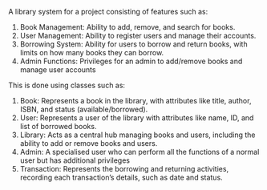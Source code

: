 A library system for a project consisting of features such as:
1. Book Management: Ability to add, remove, and search for books.
2. User Management: Ability to register users and manage their accounts.
3. Borrowing System: Ability for users to borrow and return books, with limits on how many books they can borrow.
4. Admin Functions: Privileges for an admin to add/remove books and manage user accounts

This is done using classes such as:
1. Book: Represents a book in the library, with attributes like title, author, ISBN, and status (available/borrowed).
2. User: Represents a user of the library with attributes like name, ID, and list of borrowed books.
3. Library: Acts as a central hub managing books and users, including the ability to add or remove books and users.
4. Admin: A specialised user who can perform all the functions of a normal user but has additional privileges
5. Transaction: Represents the borrowing and returning activities, recording each transaction’s details, such as date and status.
